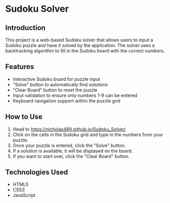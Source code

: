 # Sudoku Solver

## Introduction
This project is a web-based Sudoku solver that allows users to input a Sudoku puzzle and have it solved by the application. The solver uses a backtracking algorithm to fill in the Sudoku board with the correct numbers.

## Features
- Interactive Sudoku board for puzzle input
- "Solve" button to automatically find solutions
- "Clear Board" button to reset the puzzle
- Input validation to ensure only numbers 1-9 can be entered
- Keyboard navigation support within the puzzle grid

## How to Use
1. Head to https://nicholas489.github.io/Sudoku_Solver/
2. Click on the cells in the Sudoku grid and type in the numbers from your puzzle.
3. Once your puzzle is entered, click the "Solve" button.
4. If a solution is available, it will be displayed on the board.
5. If you want to start over, click the "Clear Board" button.

## Technologies Used
- HTML5
- CSS3
- JavaScript
